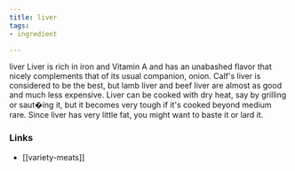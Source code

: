 ```yaml
---
title: liver
tags:
- ingredient

---
```

liver Liver is rich in iron and Vitamin A and has an unabashed flavor that nicely complements that of its usual companion, onion. Calf's liver is considered to be the best, but lamb liver and beef liver are almost as good and much less expensive. Liver can be cooked with dry heat, say by grilling or saut�ing it, but it becomes very tough if it's cooked beyond medium rare. Since liver has very little fat, you might want to baste it or lard it.

### Links

* [[variety-meats]]
